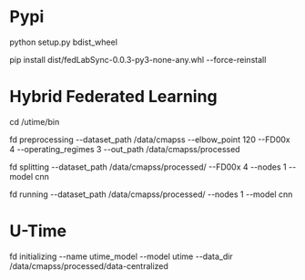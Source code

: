 # Pypi
python setup.py bdist_wheel

pip install  dist/fedLabSync-0.0.3-py3-none-any.whl  --force-reinstall

# Hybrid Federated Learning 

cd /utime/bin

fd preprocessing --dataset_path /data/cmapss --elbow_point 120 --FD00x 4 --operating_regimes 3  --out_path /data/cmapss/processed

fd splitting --dataset_path /data/cmapss/processed/ --FD00x 4  --nodes 1 --model cnn

fd running --dataset_path /data/cmapss/processed/ --nodes 1 --model cnn


# U-Time

fd initializing --name utime_model --model utime --data_dir /data/cmapss/processed/data-centralized